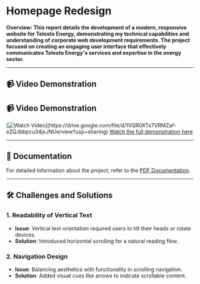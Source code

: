 # Homepage Redesign

**Overview: This report details the development of a modern, responsive website for Telesto Energy, demonstrating my technical capabilities and understanding of corporate web development requirements. The project focused on creating an engaging user interface that effectively communicates Telesto Energy's services and expertise in the energy sector.**

---

## 📹 Video Demonstration

## 📹 Video Demonstration

[![Watch Video]([https://via.placeholder.com/800x400?text=Watch+Video](https://github.com/PGVignesh123/Telesto-Assignment/blob/main/Screenshots/Screenshot%20(28).png?raw=true))](https://drive.google.com/file/d/1VQR0XTx7VRMZaf-eZQJbbpcu34jxJNUe/view?usp=sharing)  
[Watch the full demonstration here](https://drive.google.com/file/d/1VQR0XTx7VRMZaf-eZQJbbpcu34jxJNUe/view?usp=sharing)

---

## 📄 Documentation

For detailed information about the project, refer to the [PDF Documentation](https://docs.google.com/document/d/1q-8HoFIgkrZOKDz3U_Yzq7wyHtdPShmY3tcKBlwvrpE/edit?usp=sharing).

---

## 🛠️ Challenges and Solutions

### 1. **Readability of Vertical Text**
- **Issue**: Vertical text orientation required users to tilt their heads or rotate devices.
- **Solution**: Introduced horizontal scrolling for a natural reading flow.

### 2. **Navigation Design**
- **Issue**: Balancing aesthetics with functionality in scrolling navigation.
- **Solution**: Added visual cues like arrows to indicate scrollable content.



